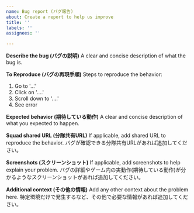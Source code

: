 ```yaml
---
name: Bug report (バグ報告)
about: Create a report to help us improve
title: ''
labels: ''
assignees: ''

---
```


**Describe the bug (バグの説明)**
A clear and concise description of what the bug is.

**To Reproduce (バグの再現手順)**
Steps to reproduce the behavior:
1. Go to '...'
2. Click on '....'
3. Scroll down to '....'
4. See error

**Expected behavior (期待している動作)**
A clear and concise description of what you expected to happen.

**Squad shared URL (分隊共有URL)**
If applicable, add shared URL to reproduce the behavior.
バグが確認できる分隊共有URLがあれば追加してください。

**Screenshots (スクリーンショット)**
If applicable, add screenshots to help explain your problem.
バグの詳細やゲーム内の実動作(期待している動作)が分かるようなスクリーンショットがあれば追加してください。

**Additional context (その他の情報)**
Add any other context about the problem here.
特定環境だけで発生するなど、その他で必要な情報があれば追加してください。
